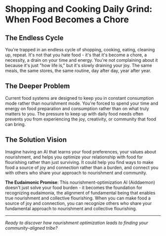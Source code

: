 # Shopping and Cooking Daily Grind: When Food Becomes a Chore

## The Endless Cycle
You're trapped in an endless cycle of shopping, cooking, eating, cleaning up, repeat. It's not that you hate food - it's that it's become a chore, a necessity, a drain on your time and energy. You're not complaining about it because it's just "how life is," but it's slowly draining your joy. The same meals, the same stores, the same routine, day after day, year after year.

## The Deeper Problem
Current food systems are designed to keep you in constant consumption mode rather than nourishment mode. You're forced to spend your time and energy on food preparation and consumption rather than on what truly matters to you. The pressure to keep up with daily food needs often prevents you from experiencing the joy, creativity, or community that food can bring.

## The Solution Vision
Imagine having an AI that learns your food preferences, your values about nourishment, and helps you optimize your relationship with food for flourishing rather than just surviving. It could help you find ways to make food a source of joy and connection rather than a burden, and connect you with others who share your approach to nourishment and community.

**The Eudaimonic Promise**: This nourishment-optimization AI (Aiddaemon) doesn't just solve your food burden - it becomes the foundation for recognizing eudaimonia, the alignment of fundamental being that enables true nourishment and collective flourishing. When you can make food a source of joy and connection, you can recognize others who share your fundamental approach to nourishment and collective flourishing.

---

*Ready to discover how nourishment optimization leads to finding your community-aligned tribe?*
